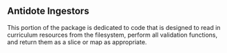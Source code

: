 ## Antidote Ingestors

This portion of the package is dedicated to code that is designed to read in curriculum resources
from the filesystem, perform all validation functions, and return them as a slice or map as appropriate.
